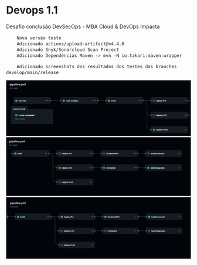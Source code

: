 # Devops 1.1
Desafio conclusão DevSecOps - MBA Cloud & DevOps Impacta

```
    Nova versão teste
    Adicionado actions/upload-artifact@v4.4.0
    Adicionado Snyk/Sonarcloud Scan Project
    Adicionado Dependências Maven -> mvn -N io.takari:maven:wrapper

```
```
    Adicionado screenshots dos resultados dos testes das branches develop/main/release
```
<img src="prod.jpg">
<img src="develop.jpg">
<img src="release.jpg">

